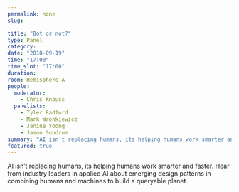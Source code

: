 ```yaml
---
permalink: none
slug:

title: "Bot or not?"
type: Panel
category:
date: "2018-09-19"
time: "17:00"
time_slot: "17:00"
duration:
room: Hemisphere A
people:
  moderator:
    - Chris Knouss
  panelists:
    - Tyler Radford
    - Mark Wronkiewicz
    - Janine Yoong
    - Jason Sundrum
summary: "AI isn’t replacing humans, its helping humans work smarter and faster. Hear from industry leaders in applied AI about emerging design patterns in combining humans and machines to build a queryable planet."
featured: true
---
```

AI isn’t replacing humans, its helping humans work smarter and faster. Hear from industry leaders in applied AI about emerging design patterns in combining humans and machines to build a queryable planet.
